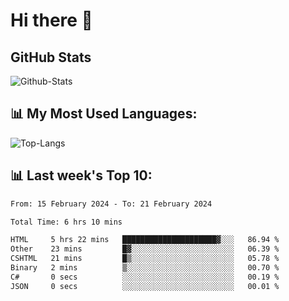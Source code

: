 # Hi there 👋

## GitHub Stats
![Github-Stats](https://github-readme-stats-sigma-five.vercel.app/api?username=ltorson&show_icons=true&theme=radical&count_private=true)

## 📊 My Most Used Languages:
![Top-Langs](https://github-readme-stats-sigma-five.vercel.app/api/top-langs/?username=LTorson&layout=compact&langs_count=10)

## 📊 Last week's Top 10:
<!--START_SECTION:waka-->

```txt
From: 15 February 2024 - To: 21 February 2024

Total Time: 6 hrs 10 mins

HTML     5 hrs 22 mins   █████████████████████▓░░░   86.94 %
Other    23 mins         █▓░░░░░░░░░░░░░░░░░░░░░░░   06.39 %
CSHTML   21 mins         █▒░░░░░░░░░░░░░░░░░░░░░░░   05.78 %
Binary   2 mins          ▒░░░░░░░░░░░░░░░░░░░░░░░░   00.70 %
C#       0 secs          ░░░░░░░░░░░░░░░░░░░░░░░░░   00.19 %
JSON     0 secs          ░░░░░░░░░░░░░░░░░░░░░░░░░   00.01 %
```

<!--END_SECTION:waka-->
